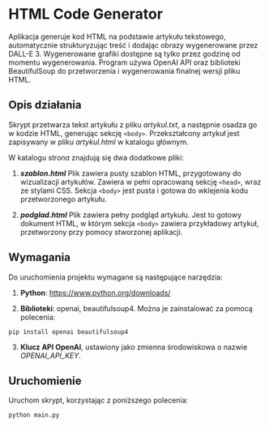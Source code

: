 # HTML Code Generator

Aplikacja generuje kod HTML na podstawie artykułu tekstowego, automatycznie strukturyzując treść i dodając obrazy wygenerowane przez DALL-E 3. Wygenerowane grafiki dostępne są tylko przez godzinę od momentu wygenerowania. Program używa OpenAI API oraz biblioteki BeautifulSoup do przetworzenia i wygenerowania finalnej wersji pliku HTML.

## Opis działania

Skrypt przetwarza tekst artykułu z pliku *artykul.txt*, a następnie osadza go w kodzie HTML, generując sekcję `<body>`. Przekształcony artykuł jest zapisywany w pliku *artykul.html* w katalogu głównym. 

W katalogu *strona* znajdują się dwa dodatkowe pliki:

1. ***szablon.html***
Plik zawiera pusty szablon HTML, przygotowany do wizualizacji artykułów. Zawiera w pełni opracowaną sekcję `<head>`, wraz ze stylami CSS. Sekcja `<body>` jest pusta i gotowa do wklejenia kodu przetworzonego artykułu.

2. ***podglad.html***
   Plik zawiera pełny podgląd artykułu. Jest to gotowy dokument HTML, w którym sekcja `<body>` zawiera przykładowy artykuł, przetworzony przy pomocy stworzonej aplikacji.

## Wymagania

Do uruchomienia projektu wymagane są następujące narzędzia:

1. **Python**: https://www.python.org/downloads/

2. **Biblioteki**: openai, beautifulsoup4. Można je zainstalować za pomocą polecenia:
```
pip install openai beautifulsoup4
```
3. **Klucz API OpenAI**, ustawiony jako zmienna środowiskowa o nazwie *OPENAI_API_KEY*.

## Uruchomienie

Uruchom skrypt, korzystając z poniższego polecenia:
```
python main.py
```

